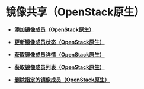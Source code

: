# 镜像共享（OpenStack原生）<a name="ZH-CN_TOPIC_0122410336"></a>

-   **[添加镜像成员（OpenStack原生）](添加镜像成员（OpenStack原生）.md)**  

-   **[更新镜像成员状态（OpenStack原生）](更新镜像成员状态（OpenStack原生）.md)**  

-   **[获取镜像成员详情（OpenStack原生）](获取镜像成员详情（OpenStack原生）.md)**  

-   **[获取镜像成员列表（OpenStack原生）](获取镜像成员列表（OpenStack原生）.md)**  

-   **[删除指定的镜像成员（OpenStack原生）](删除指定的镜像成员（OpenStack原生）.md)**  



